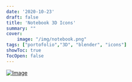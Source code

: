 ```yaml
---
date: '2020-10-23'
draft: false
title: 'Notebook 3D Icons'
summary: "" 
cover:
    image: "/img/notebook.png"
tags: ["portofolio","3D", "blender", "icons"]
showToc: true
TocOpen: false
---
```


[![Image](/img/notebook.png)](/img/notebook.png)
